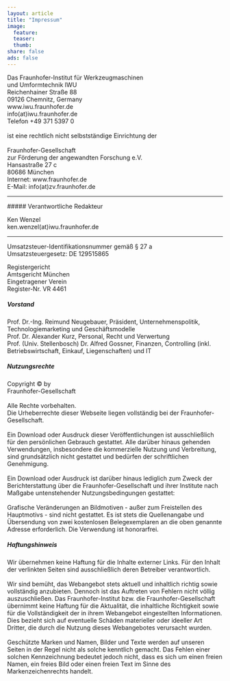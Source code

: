 ```yaml
---
layout: article
title: "Impressum"
image:
  feature:
  teaser:
  thumb:
share: false
ads: false
---
```


<pre style="font-size: inherit; font-family: inherit">
Das Fraunhofer-Institut für Werkzeugmaschinen
und Umformtechnik IWU
Reichenhainer Straße 88
09126 Chemnitz, Germany
www.iwu.fraunhofer.de
info(at)iwu.fraunhofer.de
Telefon +49 371 5397 0

ist eine rechtlich nicht selbstständige Einrichtung der

Fraunhofer-Gesellschaft 
zur Förderung der angewandten Forschung e.V.
Hansastraße 27 c
80686 München
Internet: www.fraunhofer.de
E-Mail: info(at)zv.fraunhofer.de
</pre>

<hr>
##### Verantwortliche Redakteur
<pre style="font-size: inherit; font-family: inherit">
Ken Wenzel
ken.wenzel(at)iwu.fraunhofer.de
</pre>
<hr>

<pre style="font-size: inherit; font-family: inherit">
Umsatzsteuer-Identifikationsnummer gemäß § 27 a
Umsatzsteuergesetz: DE 129515865
</pre>

<pre style="font-size: inherit; font-family: inherit">
Registergericht
Amtsgericht München
Eingetragener Verein
Register-Nr. VR 4461
</pre>

##### Vorstand
<pre style="font-size: inherit; font-family: inherit; white-space: pre-wrap">
Prof. Dr.-Ing. Reimund Neugebauer, Präsident, Unternehmenspolitik, Technologiemarketing und Geschäftsmodelle
Prof. Dr. Alexander Kurz, Personal, Recht und Verwertung
Prof. (Univ. Stellenbosch) Dr. Alfred Gossner, Finanzen, Controlling (inkl. Betriebswirtschaft, Einkauf, Liegenschaften) und IT
</pre>

##### Nutzungsrechte

<pre style="font-size: inherit; font-family: inherit; white-space: pre-wrap">
Copyright © by
Fraunhofer-Gesellschaft

Alle Rechte vorbehalten.
Die Urheberrechte dieser Webseite liegen vollständig bei der Fraunhofer-Gesellschaft.

Ein Download oder Ausdruck dieser Veröffentlichungen ist ausschließlich für den persönlichen Gebrauch gestattet. Alle darüber hinaus gehenden Verwendungen, insbesondere die kommerzielle Nutzung und Verbreitung, sind grundsätzlich nicht gestattet und bedürfen der schriftlichen Genehmigung.

Ein Download oder Ausdruck ist darüber hinaus lediglich zum Zweck der Berichterstattung über die Fraunhofer-Gesellschaft und ihrer Institute nach Maßgabe untenstehender Nutzungsbedingungen gestattet:

Grafische Veränderungen an Bildmotiven - außer zum Freistellen des Hauptmotivs - sind nicht gestattet. Es ist stets die Quellenangabe und Übersendung von zwei kostenlosen Belegexemplaren an die oben genannte Adresse erforderlich. Die Verwendung ist honorarfrei.
</pre>

##### Haftungshinweis

<pre style="font-size: inherit; font-family: inherit; white-space: pre-wrap">
Wir übernehmen keine Haftung für die Inhalte externer Links. Für den Inhalt der verlinkten Seiten sind ausschließlich deren Betreiber verantwortlich.

Wir sind bemüht, das Webangebot stets aktuell und inhaltlich richtig sowie vollständig anzubieten. Dennoch ist das Auftreten von Fehlern nicht völlig auszuschließen. Das Fraunhofer-Institut bzw. die Fraunhofer-Gesellschaft übernimmt keine Haftung für die Aktualität, die inhaltliche Richtigkeit sowie für die Vollständigkeit der in ihrem Webangebot eingestellten Informationen. Dies bezieht sich auf eventuelle Schäden materieller oder ideeller Art Dritter, die durch die Nutzung dieses Webangebotes verursacht wurden.

Geschützte Marken und Namen, Bilder und Texte werden auf unseren Seiten in der Regel nicht als solche kenntlich gemacht. Das Fehlen einer solchen Kennzeichnung bedeutet jedoch nicht, dass es sich um einen freien Namen, ein freies Bild oder einen freien Text im Sinne des Markenzeichenrechts handelt.
</pre>
